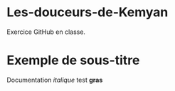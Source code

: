 # Les-douceurs-de-Kemyan
Exercice GitHub en classe.

# Exemple de sous-titre
Documentation _italique_ test **gras**
